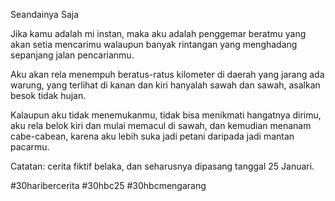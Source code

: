 Seandainya Saja

Jika kamu adalah mi instan, maka aku adalah penggemar beratmu yang akan setia mencarimu walaupun banyak rintangan yang menghadang sepanjang jalan pencarianmu.

Aku akan rela menempuh beratus-ratus kilometer di daerah yang jarang ada warung, yang terlihat di kanan dan kiri hanyalah sawah dan sawah, asalkan besok tidak hujan.

Kalaupun aku tidak menemukanmu, tidak bisa menikmati hangatnya dirimu, aku rela belok kiri dan mulai memacul di sawah, dan kemudian menanam cabe-cabean, karena aku lebih suka jadi petani daripada jadi mantan pacarmu.

Catatan: cerita fiktif belaka, dan seharusnya dipasang tanggal 25 Januari.

#30haribercerita #30hbc25 #30hbcmengarang